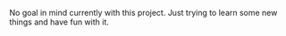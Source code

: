 No goal in mind currently with this project. Just trying to learn some new things and have fun with it.
